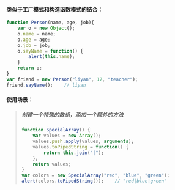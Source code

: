 #### 类似于工厂模式和构造函数模式的结合：

```js
function Person(name, age, job){
    var o = new Object();
    o.name = name;
    o.age = age;
    o.job = job;
    o.sayName = function() {
        alert(this.name);
    }
    return o;
}
var friend = new Person("liyan", 17, "teacher");
friend.sayName();    // liyan
```

#### 使用场景：

> ##### 创建一个特殊的数组，添加一个额外的方法
>
> ```js
> function SpecialArray() {
>     var values = new Array();
>     values.push.apply(values, arguments);
>     values.toPipedString = function() {
>         return this.join("|");
>     };
>     return values;
> }
> var colors = new SpecialArray("red", "blue", "green");
> alert(colors.toPipedString());    // "red|blue|green"
> ```



